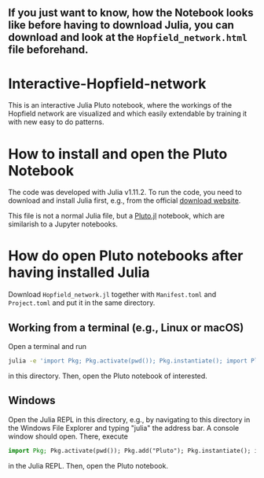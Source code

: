 ## If you just want to know, how the Notebook looks like before having to download Julia, you can download and look at the ``Hopfield_network.html`` file beforehand. 

# Interactive-Hopfield-network
This is an interactive Julia Pluto notebook, where the workings of the Hopfield network are visualized and which easily extendable by training it with new easy to do patterns.  


# How to install and open the Pluto Notebook

The code was developed with Julia v1.11.2. 
To run the code, you need to download and install Julia first, e.g., from the official [download website](https://julialang.org/downloads/).

This file is not a normal Julia file, but a [Pluto.jl](https://github.com/fonsp/Pluto.jl) notebook, which are similarish to a Jupyter notebooks.


# How do open Pluto notebooks after having installed Julia

Download ``Hopfield_network.jl`` together with ``Manifest.toml`` and ``Project.toml`` and put it in the same directory.

## Working from a terminal (e.g., Linux or macOS)

Open a terminal and run

```bash
julia -e 'import Pkg; Pkg.activate(pwd()); Pkg.instantiate(); import Pluto; Pluto.run()'
```

in this directory. Then, open the Pluto notebook of interested.


## Windows

Open the Julia REPL in this directory, e.g., by navigating
to this directory in the Windows File Explorer and typing "julia" the address bar.
A console window should open. There, execute

```julia
import Pkg; Pkg.activate(pwd()); Pkg.add("Pluto"); Pkg.instantiate(); import Pluto; Pluto.run()
```

in the Julia REPL. Then, open the Pluto notebook.

